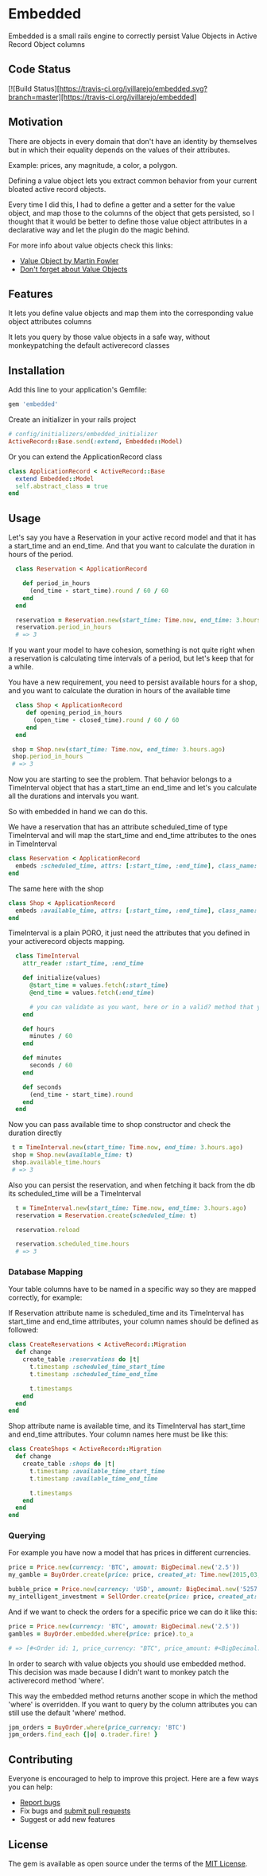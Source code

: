 # Embedded

Embedded is a small rails engine to correctly persist Value Objects in Active Record Object columns

## Code Status
[![Build Status][https://travis-ci.org/jvillarejo/embedded.svg?branch=master][https://travis-ci.org/jvillarejo/embedded]

## Motivation

There are objects in every domain that don't have an identity by themselves but in which their equality depends on the values of their attributes.

Example: prices, any magnitude, a color, a polygon.

Defining a value object lets you extract common behavior from your current bloated active record objects.

Every time I did this, I had to define a getter and a setter for the value object, and map those to the columns of the object that gets persisted, so I thought that it would be better to define those value object attributes in a declarative way and let the plugin do the magic behind.

For more info about value objects check this links:

* [Value Object by Martin Fowler](https://martinfowler.com/bliki/ValueObject.html)
* [Don't forget about Value Objects](https://plainoldobjects.com/2017/03/19/dont-forget-about-value-objects)

## Features

It lets you define value objects and map them into the corresponding value object attributes columns

It lets you query by those value objects in a safe way, without monkeypatching the default activerecord classes

## Installation
Add this line to your application's Gemfile:

```ruby
gem 'embedded'
```

Create an initializer in your rails project

```ruby
# config/initializers/embedded_initializer
ActiveRecord::Base.send(:extend, Embedded::Model)
```

Or you can extend the ApplicationRecord class
```ruby
class ApplicationRecord < ActiveRecord::Base
  extend Embedded::Model
  self.abstract_class = true
end
```


## Usage

Let's say you have a Reservation in your active record model and that it has a start_time and an end_time. And that you want to calculate the duration in hours of the period.

```ruby
  class Reservation < ApplicationRecord

    def period_in_hours
      (end_time - start_time).round / 60 / 60
    end
  end
```

```ruby
  reservation = Reservation.new(start_time: Time.now, end_time: 3.hours.ago)
  reservation.period_in_hours
  # => 3
```

 If you want your model to have cohesion, something is not quite right when a reservation is calculating time intervals of a period, but let's keep that for a while.

 You have a new requirement, you need to persist available hours for a shop, and you want to calculate the duration in hours of the available time

 ```ruby
   class Shop < ApplicationRecord
      def opening_period_in_hours
        (open_time - closed_time).round / 60 / 60
      end
   end
 ```

 ```ruby
  shop = Shop.new(start_time: Time.now, end_time: 3.hours.ago)
  shop.period_in_hours
  # => 3
```

Now you are starting to see the problem. That behavior belongs to a TimeInterval object that has a start_time an end_time and let's you calculate all the durations and intervals you want.

So with embedded in hand we can do this.

We have a reservation that has an attribute scheduled_time of type TimeInterval and will map the start_time and end_time attributes to the ones in TimeInterval

```ruby
class Reservation < ApplicationRecord
  embeds :scheduled_time, attrs: [:start_time, :end_time], class_name: 'TimeInterval'
end
```

The same here with the shop

```ruby
class Shop < ApplicationRecord
  embeds :available_time, attrs: [:start_time, :end_time], class_name: 'TimeInterval'
end
```

TimeInterval is a plain PORO, it just need the attributes that you defined in your activerecord objects mapping.

```ruby
  class TimeInterval
    attr_reader :start_time, :end_time

    def initialize(values)
      @start_time = values.fetch(:start_time)
      @end_time = values.fetch(:end_time)

      # you can validate as you want, here or in a valid? method that you define
    end

    def hours
      minutes / 60
    end

    def minutes
      seconds / 60
    end

    def seconds
      (end_time - start_time).round
    end
  end
```

Now you can pass available time to shop constructor and check the duration directly
 ```ruby
  t = TimeInterval.new(start_time: Time.now, end_time: 3.hours.ago)
  shop = Shop.new(available_time: t)
  shop.available_time.hours
  # => 3
```
Also you can persist the reservation, and when fetching it back from the db its scheduled_time will be a TimeInterval

```ruby
  t = TimeInterval.new(start_time: Time.now, end_time: 3.hours.ago)
  reservation = Reservation.create(scheduled_time: t)

  reservation.reload

  reservation.scheduled_time.hours
  # => 3
```

### Database Mapping

Your table columns have to be named in a specific way so they are mapped correctly, for example:

If Reservation attribute name is scheduled_time and its TimeInterval has start_time and end_time attributes, your column names should be defined as followed:

```ruby
class CreateReservations < ActiveRecord::Migration
  def change
    create_table :reservations do |t|
      t.timestamp :scheduled_time_start_time
      t.timestamp :scheduled_time_end_time

      t.timestamps
    end
  end
end
```

Shop attribute name is available time, and its TimeInterval has start_time and end_time attributes. Your column names here must be like this:

```ruby
class CreateShops < ActiveRecord::Migration
  def change
    create_table :shops do |t|
      t.timestamp :available_time_start_time
      t.timestamp :available_time_end_time

      t.timestamps
    end
  end
end
```

### Querying

For example you have now a model that has prices in different currencies. 

```ruby
price = Price.new(currency: 'BTC', amount: BigDecimal.new('2.5'))
my_gamble = BuyOrder.create(price: price, created_at: Time.new(2015,03,17))

bubble_price = Price.new(currency: 'USD', amount: BigDecimal.new('5257'))
my_intelligent_investment = SellOrder.create(price: price, created_at: Time.new(2017,10,18))
```

And if we want to check the orders for a specific price we can do it like this:

```ruby
price = Price.new(currency: 'BTC', amount: BigDecimal.new('2.5'))
gambles = BuyOrder.embedded.where(price: price).to_a

# => [#<Order id: 1, price_currency: "BTC", price_amount: #<BigDecimal:555e61776630,'0.25E1',18(36)>, created_at: "2017-03-17 17:11:00", updated_at: "2017-10-18 17:11:00">]
```

In order to search with value objects you should use embedded method. This decision was made because I didn't want to monkey patch the activerecord method 'where'.

This way the embedded method returns another scope in which the method 'where' is overridden. If you want to query by the column attributes you can still use the default 'where' method. 

```ruby
jpm_orders = BuyOrder.where(price_currency: 'BTC')
jpm_orders.find_each {|o| o.trader.fire! }
``` 

## Contributing

Everyone is encouraged to help to improve this project. Here are a few ways you can help:

- [Report bugs](https://github.com/jvillarejo/embedded/issues)
- Fix bugs and [submit pull requests](https://github.com/jvillarejo/embedded/pulls)
- Suggest or add new features

## License
The gem is available as open source under the terms of the [MIT License](http://opensource.org/licenses/MIT).
